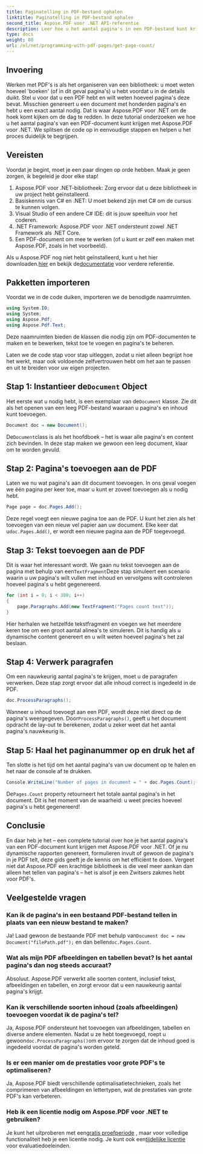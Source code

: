 ```yaml
---
title: Paginatelling in PDF-bestand ophalen
linktitle: Paginatelling in PDF-bestand ophalen
second_title: Aspose.PDF voor .NET API-referentie
description: Leer hoe u het aantal pagina's in een PDF-bestand kunt krijgen met Aspose.PDF voor .NET. Volg onze stapsgewijze handleiding voor een eenvoudige en effectieve oplossing.
type: docs
weight: 80
url: /nl/net/programming-with-pdf-pages/get-page-count/
---
```

## Invoering

Werken met PDF's is als het organiseren van een bibliotheek: u moet weten hoeveel 'boeken' (of in dit geval pagina's) u hebt voordat u in de details duikt. Stel u voor dat u een PDF hebt en wilt weten hoeveel pagina's deze bevat. Misschien genereert u een document met honderden pagina's en hebt u een exact aantal nodig. Dat is waar Aspose.PDF voor .NET om de hoek komt kijken om de dag te redden. In deze tutorial onderzoeken we hoe u het aantal pagina's van een PDF-document kunt krijgen met Aspose.PDF voor .NET. We splitsen de code op in eenvoudige stappen en helpen u het proces duidelijk te begrijpen.

## Vereisten

Voordat je begint, moet je een paar dingen op orde hebben. Maak je geen zorgen, ik begeleid je door elke stap!

1. Aspose.PDF voor .NET-bibliotheek: Zorg ervoor dat u deze bibliotheek in uw project hebt geïnstalleerd.
2. Basiskennis van C# en .NET: U moet bekend zijn met C# om de cursus te kunnen volgen.
3. Visual Studio of een andere C# IDE: dit is jouw speeltuin voor het coderen.
4. .NET Framework: Aspose.PDF voor .NET ondersteunt zowel .NET Framework als .NET Core.
5. Een PDF-document om mee te werken (of u kunt er zelf een maken met Aspose.PDF, zoals in het voorbeeld).

 Als u Aspose.PDF nog niet hebt geïnstalleerd, kunt u het hier downloaden.[hier](https://releases.aspose.com/pdf/net/) en bekijk de[documentatie](https://reference.aspose.com/pdf/net/) voor verdere referentie.

## Pakketten importeren

Voordat we in de code duiken, importeren we de benodigde naamruimten.

```csharp
using System.IO;
using System;
using Aspose.Pdf;
using Aspose.Pdf.Text;
```

Deze naamruimten bieden de klassen die nodig zijn om PDF-documenten te maken en te bewerken, tekst toe te voegen en pagina's te beheren.

Laten we de code stap voor stap uitleggen, zodat u niet alleen begrijpt hoe het werkt, maar ook voldoende zelfvertrouwen hebt om het aan te passen en uit te breiden voor uw eigen projecten.

##  Stap 1: Instantieer de`Document` Object

 Het eerste wat u nodig hebt, is een exemplaar van de`Document` klasse. Zie dit als het openen van een leeg PDF-bestand waaraan u pagina's en inhoud kunt toevoegen.

```csharp
Document doc = new Document();
```

 De`Document`class is als het hoofdboek – het is waar alle pagina's en content zich bevinden. In deze stap maken we gewoon een leeg document, klaar om te worden gevuld.

## Stap 2: Pagina's toevoegen aan de PDF

Laten we nu wat pagina's aan dit document toevoegen. In ons geval voegen we één pagina per keer toe, maar u kunt er zoveel toevoegen als u nodig hebt.

```csharp
Page page = doc.Pages.Add();
```

 Deze regel voegt een nieuwe pagina toe aan de PDF. U kunt het zien als het toevoegen van een nieuw vel papier aan uw document. Elke keer dat u`doc.Pages.Add()`, er wordt een nieuwe pagina aan de PDF toegevoegd.

## Stap 3: Tekst toevoegen aan de PDF

 Dit is waar het interessant wordt. We gaan nu tekst toevoegen aan de pagina met behulp van een`TextFragment`Deze stap simuleert een scenario waarin u uw pagina's wilt vullen met inhoud en vervolgens wilt controleren hoeveel pagina's u hebt gegenereerd.

```csharp
for (int i = 0; i < 300; i++)
{
    page.Paragraphs.Add(new TextFragment("Pages count test"));
}
```

Hier herhalen we hetzelfde tekstfragment en voegen we het meerdere keren toe om een groot aantal alinea's te simuleren. Dit is handig als u dynamische content genereert en u wilt weten hoeveel pagina's het zal beslaan.

## Stap 4: Verwerk paragrafen

Om een nauwkeurig aantal pagina's te krijgen, moet u de paragrafen verwerken. Deze stap zorgt ervoor dat alle inhoud correct is ingedeeld in de PDF.

```csharp
doc.ProcessParagraphs();
```

 Wanneer u inhoud toevoegt aan een PDF, wordt deze niet direct op de pagina's weergegeven. Door`ProcessParagraphs()`, geeft u het document opdracht de lay-out te berekenen, zodat u zeker weet dat het aantal pagina's nauwkeurig is.

## Stap 5: Haal het paginanummer op en druk het af

Ten slotte is het tijd om het aantal pagina's van uw document op te halen en het naar de console af te drukken.

```csharp
Console.WriteLine("Number of pages in document = " + doc.Pages.Count);
```

 De`Pages.Count` property retourneert het totale aantal pagina's in het document. Dit is het moment van de waarheid: u weet precies hoeveel pagina's u hebt gegenereerd!

## Conclusie

En daar heb je het – een complete tutorial over hoe je het aantal pagina's van een PDF-document kunt krijgen met Aspose.PDF voor .NET. Of je nu dynamische rapporten genereert, formulieren invult of gewoon de pagina's in je PDF telt, deze gids geeft je de kennis om het efficiënt te doen. Vergeet niet dat Aspose.PDF een krachtige bibliotheek is die veel meer aankan dan alleen het tellen van pagina's – het is alsof je een Zwitsers zakmes hebt voor PDF's.

## Veelgestelde vragen

### Kan ik de pagina's in een bestaand PDF-bestand tellen in plaats van een nieuw bestand te maken?  
 Ja! Laad gewoon de bestaande PDF met behulp van`Document doc = new Document("filePath.pdf");` en dan bellen`doc.Pages.Count`.

### Wat als mijn PDF afbeeldingen en tabellen bevat? Is het aantal pagina's dan nog steeds accuraat?  
Absoluut. Aspose.PDF verwerkt alle soorten content, inclusief tekst, afbeeldingen en tabellen, en zorgt ervoor dat u een nauwkeurig aantal pagina's krijgt.

### Kan ik verschillende soorten inhoud (zoals afbeeldingen) toevoegen voordat ik de pagina's tel?  
 Ja, Aspose.PDF ondersteunt het toevoegen van afbeeldingen, tabellen en diverse andere elementen. Nadat u ze hebt toegevoegd, roept u gewoon`doc.ProcessParagraphs()`om ervoor te zorgen dat de inhoud goed is ingedeeld voordat de pagina's worden geteld.

### Is er een manier om de prestaties voor grote PDF's te optimaliseren?  
Ja, Aspose.PDF biedt verschillende optimalisatietechnieken, zoals het comprimeren van afbeeldingen en lettertypen, wat de prestaties van grote PDF's kan verbeteren.

### Heb ik een licentie nodig om Aspose.PDF voor .NET te gebruiken?  
 Je kunt het uitproberen met een[gratis proefperiode](https://releases.aspose.com/) , maar voor volledige functionaliteit heb je een licentie nodig. Je kunt ook een[tijdelijke licentie](https://purchase.aspose.com/temporary-license/) voor evaluatiedoeleinden.
